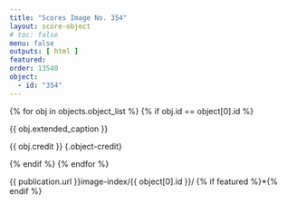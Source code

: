 ```yaml
---
title: "Scores Image No. 354"
layout: score-object
# toc: false
menu: false
outputs: [ html ]
featured: 
order: 13540
object:
  - id: "354"
---
```


{% for obj in objects.object_list %}
{% if obj.id == object[0].id %}

{{ obj.extended_caption }}

{{ obj.credit }} {.object-credit}

{% endif %}
{% endfor %}

<div class="object-credit object-url is-print-only">

{{ publication.url }}image-index/{{ object[0].id }}/ {% if featured %}*{% endif %}

</div>

